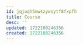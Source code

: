```yaml
---
id: jqjuqh5mw4zywsytf8fxpfh
title: Course
desc: ''
updated: 1722108246356
created: 1722108246356
---
```

